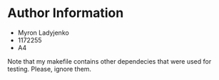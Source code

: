 # Author Information
- Myron Ladyjenko
- 1172255
- A4

Note that my makefile contains other dependecies that were used for testing. Please, ignore them.
